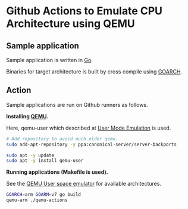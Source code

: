 # Github Actions to Emulate CPU Architecture using QEMU

## Sample application

Sample application is written in [Go](https://go.dev/).

Binaries for target architecture is built by cross compile using [GOARCH](https://tip.golang.org/wiki/WindowsCrossCompiling).

## Action

Sample applications are run on Github runners as follows.

**Installing [QEMU](https://www.qemu.org/docs/master/index.html).**

Here, qemu-user which described at [User Mode Emulation](https://qemu-project.gitlab.io/qemu/user/index.html) is used.

```bash
# Add repository to avoid much older qemu.
sudo add-apt-repository -y ppa:canonical-server/server-backports

sudo apt -y update
sudo apt -y install qemu-user
```

**Running applications (Makefile is used).**

See the [QEMU User space emulator](https://www.qemu.org/docs/master/user/main.html) for available architectures.

```bash
GOARCH=arm GOARM=v7 go build
qemu-arm ./qemu-actions
```

